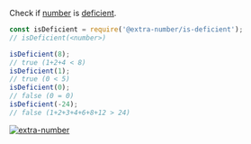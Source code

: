 Check if [number] is [deficient].

```javascript
const isDeficient = require('@extra-number/is-deficient');
// isDeficient(<number>)

isDeficient(8);
// true (1+2+4 < 8)
isDeficient(1);
// true (0 < 5)
isDeficient(0);
// false (0 = 0)
isDeficient(-24);
// false (1+2+3+4+6+8+12 > 24)
```


[![extra-number](https://i.imgur.com/MCb8pjO.jpg)](https://www.npmjs.com/package/extra-number)

[number]: https://developer.mozilla.org/en-US/docs/Web/JavaScript/Guide/Numbers_and_dates
[deficient]: https://en.wikipedia.org/wiki/Deficient_number
